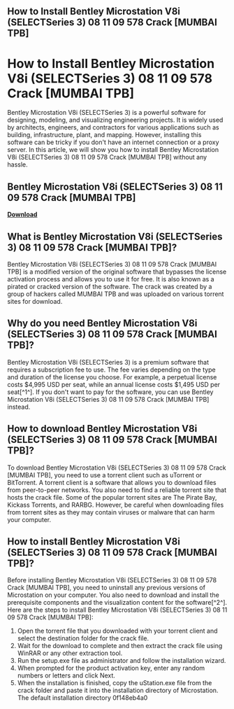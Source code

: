 ## How to Install Bentley Microstation V8i (SELECTSeries 3) 08 11 09 578 Crack [MUMBAI TPB]

  
# How to Install Bentley Microstation V8i (SELECTSeries 3) 08 11 09 578 Crack [MUMBAI TPB]
 
Bentley Microstation V8i (SELECTSeries 3) is a powerful software for designing, modeling, and visualizing engineering projects. It is widely used by architects, engineers, and contractors for various applications such as building, infrastructure, plant, and mapping. However, installing this software can be tricky if you don't have an internet connection or a proxy server. In this article, we will show you how to install Bentley Microstation V8i (SELECTSeries 3) 08 11 09 578 Crack [MUMBAI TPB] without any hassle.
 
## Bentley Microstation V8i (SELECTSeries 3) 08 11 09 578 Crack [MUMBAI TPB]


[**Download**](https://www.google.com/url?q=https%3A%2F%2Fcinurl.com%2F2tLBBS&sa=D&sntz=1&usg=AOvVaw1TyoVAvLYDi6zHLZADC5i0)

 
## What is Bentley Microstation V8i (SELECTSeries 3) 08 11 09 578 Crack [MUMBAI TPB]?
 
Bentley Microstation V8i (SELECTSeries 3) 08 11 09 578 Crack [MUMBAI TPB] is a modified version of the original software that bypasses the license activation process and allows you to use it for free. It is also known as a pirated or cracked version of the software. The crack was created by a group of hackers called MUMBAI TPB and was uploaded on various torrent sites for download.
 
## Why do you need Bentley Microstation V8i (SELECTSeries 3) 08 11 09 578 Crack [MUMBAI TPB]?
 
Bentley Microstation V8i (SELECTSeries 3) is a premium software that requires a subscription fee to use. The fee varies depending on the type and duration of the license you choose. For example, a perpetual license costs $4,995 USD per seat, while an annual license costs $1,495 USD per seat[^1^]. If you don't want to pay for the software, you can use Bentley Microstation V8i (SELECTSeries 3) 08 11 09 578 Crack [MUMBAI TPB] instead.
 
## How to download Bentley Microstation V8i (SELECTSeries 3) 08 11 09 578 Crack [MUMBAI TPB]?
 
To download Bentley Microstation V8i (SELECTSeries 3) 08 11 09 578 Crack [MUMBAI TPB], you need to use a torrent client such as uTorrent or BitTorrent. A torrent client is a software that allows you to download files from peer-to-peer networks. You also need to find a reliable torrent site that hosts the crack file. Some of the popular torrent sites are The Pirate Bay, Kickass Torrents, and RARBG. However, be careful when downloading files from torrent sites as they may contain viruses or malware that can harm your computer.
 
## How to install Bentley Microstation V8i (SELECTSeries 3) 08 11 09 578 Crack [MUMBAI TPB]?
 
Before installing Bentley Microstation V8i (SELECTSeries 3) 08 11 09 578 Crack [MUMBAI TPB], you need to uninstall any previous versions of Microstation on your computer. You also need to download and install the prerequisite components and the visualization content for the software[^2^]. Here are the steps to install Bentley Microstation V8i (SELECTSeries 3) 08 11 09 578 Crack [MUMBAI TPB]:
 
1. Open the torrent file that you downloaded with your torrent client and select the destination folder for the crack file.
2. Wait for the download to complete and then extract the crack file using WinRAR or any other extraction tool.
3. Run the setup.exe file as administrator and follow the installation wizard.
4. When prompted for the product activation key, enter any random numbers or letters and click Next.
5. When the installation is finished, copy the uStation.exe file from the crack folder and paste it into the installation directory of Microstation. The default installation directory 0f148eb4a0
